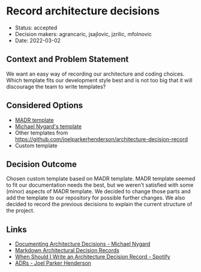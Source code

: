 # Record architecture decisions

- Status: accepted
- Decision makers: agrancaric, jsajlovic, jzrilic, mfolnovic
- Date: 2022-03-02

## Context and Problem Statement

We want an easy way of recording our architecture and coding choices. Which template fits our development style best and is not too big that it will discourage the team to write templates?

## Considered Options

- [MADR template](https://adr.github.io/madr/)
- [Michael Nygard's template](https://github.com/joelparkerhenderson/architecture-decision-record/blob/main/templates/decision-record-template-by-michael-nygard/index.md)
- Other templates from https://github.com/joelparkerhenderson/architecture-decision-record
- Custom template

## Decision Outcome

Chosen custom template based on MADR template. MADR template seemed to fit our documentation needs the best, but we weren't satisfied with some (minor) aspects of MADR template. We decided to change
those parts and add the template to our repository for possible further changes. We also decided to record the previous decisions to explain the current structure of the project.

## Links

- [Documenting Architecture Decisions - Michael Nygard](https://cognitect.com/blog/2011/11/15/documenting-architecture-decisions)
- [Markdown Architectural Decision Records](https://adr.github.io/madr/)
- [When Should I Write an Architecture Decision Record - Spotify](https://engineering.atspotify.com/2020/04/when-should-i-write-an-architecture-decision-record/)
- [ADRs - Joel Parker Henderson](https://github.com/joelparkerhenderson/architecture-decision-record)
